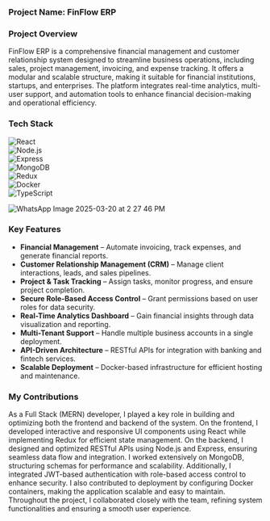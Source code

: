 ### **Project Name: FinFlow ERP**  

### **Project Overview**  
FinFlow ERP is a comprehensive financial management and customer relationship system designed to streamline business operations, including sales, project management, invoicing, and expense tracking. It offers a modular and scalable structure, making it suitable for financial institutions, startups, and enterprises. The platform integrates real-time analytics, multi-user support, and automation tools to enhance financial decision-making and operational efficiency.  

### **Tech Stack**  
![React](https://img.shields.io/badge/React-20232A?style=for-the-badge&logo=react&logoColor=61DAFB)  
![Node.js](https://img.shields.io/badge/Node.js-43853D?style=for-the-badge&logo=node.js&logoColor=white)  
![Express](https://img.shields.io/badge/Express.js-000000?style=for-the-badge&logo=express&logoColor=white)  
![MongoDB](https://img.shields.io/badge/MongoDB-4EA94B?style=for-the-badge&logo=mongodb&logoColor=white)  
![Redux](https://img.shields.io/badge/Redux-764ABC?style=for-the-badge&logo=redux&logoColor=white)  
![Docker](https://img.shields.io/badge/Docker-2496ED?style=for-the-badge&logo=docker&logoColor=white)  
![TypeScript](https://img.shields.io/badge/TypeScript-3178C6?style=for-the-badge&logo=typescript&logoColor=white)  

![WhatsApp Image 2025-03-20 at 2 27 46 PM](https://github.com/user-attachments/assets/47e3ffb3-1f42-4e24-97ef-f6e3f0a0f699)

### **Key Features**  
- **Financial Management** – Automate invoicing, track expenses, and generate financial reports.  
- **Customer Relationship Management (CRM)** – Manage client interactions, leads, and sales pipelines.  
- **Project & Task Tracking** – Assign tasks, monitor progress, and ensure project completion.  
- **Secure Role-Based Access Control** – Grant permissions based on user roles for data security.  
- **Real-Time Analytics Dashboard** – Gain financial insights through data visualization and reporting.  
- **Multi-Tenant Support** – Handle multiple business accounts in a single deployment.  
- **API-Driven Architecture** – RESTful APIs for integration with banking and fintech services.  
- **Scalable Deployment** – Docker-based infrastructure for efficient hosting and maintenance.  

### **My Contributions**  
As a Full Stack (MERN) developer, I played a key role in building and optimizing both the frontend and backend of the system. On the frontend, I developed interactive and responsive UI components using React while implementing Redux for efficient state management. On the backend, I designed and optimized RESTful APIs using Node.js and Express, ensuring seamless data flow and integration. I worked extensively on MongoDB, structuring schemas for performance and scalability. Additionally, I integrated JWT-based authentication with role-based access control to enhance security. I also contributed to deployment by configuring Docker containers, making the application scalable and easy to maintain. Throughout the project, I collaborated closely with the team, refining system functionalities and ensuring a smooth user experience.  

